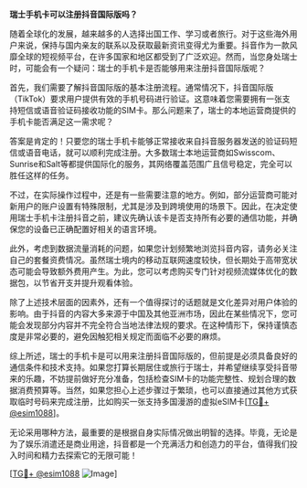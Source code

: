 **瑞士手机卡可以注册抖音国际版吗？**

随着全球化的发展，越来越多的人选择出国工作、学习或者旅行。对于这些海外用户来说，保持与国内亲友的联系以及获取最新资讯变得尤为重要。抖音作为一款风靡全球的短视频平台，在许多国家和地区都受到了广泛欢迎。然而，当您身处瑞士时，可能会有一个疑问：瑞士的手机卡是否能够用来注册抖音国际版呢？

首先，我们需要了解抖音国际版的基本注册流程。通常情况下，抖音国际版（TikTok）要求用户提供有效的手机号码进行验证。这意味着您需要拥有一张支持短信或语音验证码接收功能的SIM卡。那么问题来了，瑞士的本地运营商提供的手机卡能否满足这一需求呢？

答案是肯定的！只要您的瑞士手机卡能够正常接收来自抖音服务器发送的验证码短信或语音电话，就可以顺利完成注册。大多数瑞士本地运营商如Swisscom、Sunrise和Salt等都提供国际化的服务，其网络覆盖范围广且信号稳定，完全可以胜任这样的任务。

不过，在实际操作过程中，还是有一些需要注意的地方。例如，部分运营商可能对新用户的账户设置有特殊限制，尤其是涉及到跨境使用的场景下。因此，在决定使用瑞士手机卡注册抖音之前，建议先确认该卡是否支持所有必要的通信功能，并确保您的设备已正确配置好相关的语言环境。

此外，考虑到数据流量消耗的问题，如果您计划频繁地浏览抖音内容，请务必关注自己的套餐资费情况。虽然瑞士境内的移动互联网速度较快，但长期处于高带宽状态可能会导致额外费用产生。为此，您可以考虑购买专门针对视频流媒体优化的数据包，以节省开支并提升观看体验。

除了上述技术层面的因素外，还有一个值得探讨的话题就是文化差异对用户体验的影响。由于抖音的内容大多来源于中国及其他亚洲市场，因此在某些情况下，您可能会发现部分内容并不完全符合当地法律法规的要求。在这种情形下，保持谨慎态度是非常必要的，避免因触犯相关规定而面临不必要的麻烦。

综上所述，瑞士的手机卡是可以用来注册抖音国际版的，但前提是必须具备良好的通信条件和技术支持。如果您打算长期居住或旅行于瑞士，并希望继续享受抖音带来的乐趣，不妨提前做好充分准备，包括检查SIM卡的功能完整性、规划合理的数据消费预算等。当然，如果您担心上述步骤过于繁琐，也可以直接通过其他方式获取临时号码来完成注册，比如购买一张支持多国漫游的虚拟eSIM卡[[TG💪+ @esim1088](https://t.me/s/esim1088)]。

无论采用哪种方法，最重要的是根据自身实际情况做出明智的选择。毕竟，无论是为了娱乐消遣还是商业用途，抖音都是一个充满活力和创造力的平台，值得我们投入时间和精力去探索它的无限可能！

[[TG💪+ @esim1088](https://t.me/s/esim1088) ![Image](https://i.postimg.cc/4NQfJmqS/Snipaste-2025-05-13-00-14-12.png)]
